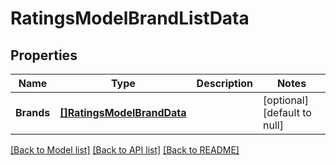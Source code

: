 # RatingsModelBrandListData

## Properties
Name | Type | Description | Notes
------------ | ------------- | ------------- | -------------
**Brands** | [**[]RatingsModelBrandData**](RatingsModelBrandData.md) |  | [optional] [default to null]

[[Back to Model list]](../README.md#documentation-for-models) [[Back to API list]](../README.md#documentation-for-api-endpoints) [[Back to README]](../README.md)

